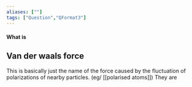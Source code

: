 ```yaml
---
aliases: [""]
tags: ["Question","QFormat3"]
---
```


#### What is
## Van der waals force
This is basically just the name of the force caused by the fluctuation of polarizations of nearby particles. (eg/ [[polarised atoms]])
They are 